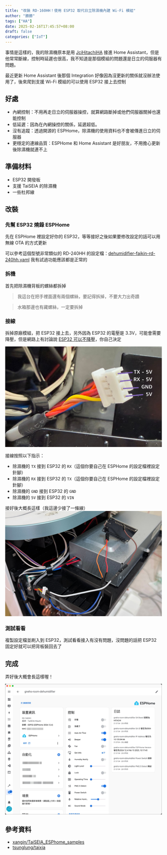```yaml
---
title: "改裝 RD-160HH！使用 ESP32 取代日立除濕機內建 Wi-Fi 模組"
author: "勝勝"
tags: ["HA"]
date: 2025-02-16T17:45:57+08:00
draft: false
categories: ["IoT"]
---
```


事情是這樣的，我的除濕機原本是用 [JciHitachiHA](https://github.com/qqaatw/JciHitachiHA) 接進 Home Assistant，但是他常常斷線，控制時延遲也很高，我不知道是那個模組的問題還是日立的伺服器有問題。

最近更新 Home Assistant 後那個 Integration 好像因為沒更新的關係就沒辦法使用了，後來爬到支援 Wi-Fi 模組的可以使用 ESP32 接上去控制

## 好處

- 內網控制：不用再走日立的伺服器操控，就算網路斷掉或他們伺服器關掉也還能控制
- 低延遲：因為在內網操控的關係，延遲超低。
- 沒有追蹤：透過開源的 ESPHome，除濕機的使用資料也不會被傳進日立的伺服器
- 更穩定的連線品質：ESPHome 和 Home Assistant 是好朋友，不用擔心更新後除濕機就連不上

## 準備材料

- ESP32 開發板
- 支援 TaiSEIA 的除濕機
- 一些杜邦線

## 改裝

### 先幫 ESP32 燒錄 ESPHome

先在 ESPHome 裡設定好你的 ESP32，等等接好之後如果要修改設定的話可以用無線 OTA 的方式更新

可以參考這個型號非常類似的 RD-240HH 的設定檔：[dehumidifier-faikin-rd-240hh.yaml](https://github.com/tsunglung/taixia/blob/master/examples/Hitachi/dehumidifier/dehumidifier-faikin-rd-240hh.yaml) 我有試過功能應該都是正常的

### 拆機

首先把除濕機背板的螺絲都拆掉

> 我這台在把手裡面還有兩個螺絲，要記得拆掉，不要大力出奇蹟

> 水箱那邊也有藏螺絲，一定要拆掉

### 接線

拆掉原廠模組，把 ESP32 接上去，另外因為 ESP32 的電壓是 3.3V，可能會需要降壓，但是網路上有討論說 [ESP32 可以不降壓](https://www.facebook.com/groups/esp32tw/posts/3954606918111180/)，你自己決定

![](/img/esphome-hitachi-dehumidifier/IMG_6053.jpg)

接線按照以下指示：

- 除濕機的 `TX` 接到 ESP32 的 `RX`（這個你要自己在 ESPHome 的設定檔裡設定針腳）
- 除濕機的 `RX` 接到 ESP32 的 `TX`（這個你要自己在 ESPHome 的設定檔裡設定針腳）
- 除濕機的 `GND` 接到 ESP32 的 `GND`
- 除濕機的 `5V` 接到 ESP32 的 `VIN`

接好後大概長這樣（我這邊少接了一條線）
![](/img/esphome-hitachi-dehumidifier/IMG_6061.jpg)

### 測試看看

複製設定檔並刷入到 ESP32，測試看看接入有沒有問題，沒問題的話把 ESP32 固定好就可以把背板裝回去了

## 完成

弄好後大概會長這樣喔！

![](/img/esphome-hitachi-dehumidifier/SCR-20250216-ppts.jpg)

## 參考資料

- [xangin/TaiSEIA_ESPhome_samples](https://github.com/xangin/TaiSEIA_ESPhome_samples)
- [tsunglung/taixia](https://github.com/tsunglung/taixia)
